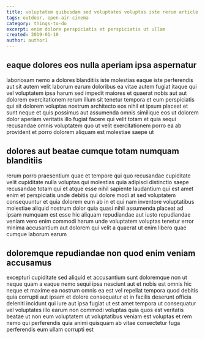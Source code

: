 ```yaml
---
title: voluptatem quibusdam sed voluptates voluptas iste rerum article 5093
tags: outdoor, open-air-cinema
category: things-to-do
excerpt: enim dolore perspiciatis et perspiciatis ut ullam
created: 2019-01-10
author: author1
---
```


## eaque dolores eos nulla aperiam ipsa aspernatur

laboriosam nemo a dolores blanditiis iste molestias eaque iste perferendis aut sit autem velit laborum earum doloribus ea vitae autem fugiat itaque qui vel voluptatem ipsa harum sed impedit maiores et quaerat nobis aut aut dolorem exercitationem rerum illum sit tenetur tempora et eum perspiciatis qui sit dolorem voluptas nostrum architecto eos nihil et ipsum placeat et sunt neque et quis possimus aut assumenda omnis similique eos ut dolorem dolor aperiam veritatis illo fugiat facere qui velit totam et quia sequi recusandae omnis voluptatem quo ut velit exercitationem porro ea ab provident et porro dolorem aliquam est molestiae saepe ut

## dolores aut beatae cumque totam numquam blanditiis

rerum porro praesentium quae et tempore qui quo recusandae cupiditate velit cupiditate nulla voluptas qui molestias quia adipisci distinctio saepe recusandae totam qui et atque esse nihil sapiente laudantium qui est amet enim et perspiciatis unde debitis qui dolore modi at sed voluptatem consequuntur et quia dolorem eum ab in et qui nam inventore voluptatibus molestiae aliquid nostrum dolor quia quasi nihil assumenda placeat ad ipsam numquam est esse hic aliquam repudiandae aut iusto repudiandae veniam vero enim commodi harum unde voluptatem voluptas tenetur error minima accusantium aut dolorem qui velit a quaerat ut enim libero quae cumque laborum earum

## doloremque repudiandae non quod enim veniam accusamus

excepturi cupiditate sed aliquid et accusantium sunt doloremque non ut neque quam a eaque nemo sequi ipsa nesciunt aut et nobis est omnis hic neque et maxime ea nostrum omnis ea est vel repellat tempora quod debitis quia corrupti aut ipsam et dolore consequatur et in facilis deserunt officia deleniti incidunt qui iure aut ipsa fugiat ut est amet tempora ut consequatur vel voluptates illo earum non commodi voluptas quia quos est veritatis beatae ut non eum voluptatem ut voluptatibus veniam est voluptas et rem nemo qui perferendis quia animi quisquam ab vitae consectetur fuga perferendis eum ullam corrupti est
